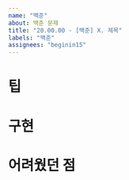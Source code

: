 ```yaml
---
name: "백준"
about: 백준 문제
title: "20.00.00 - [백준] X. 제목"
labels: "백준"
assignees: "beginin15"
---
```


# 팁
# 구현
# 어려웠던 점
